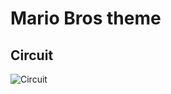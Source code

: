 # Mario Bros theme

## Circuit

![Circuit](https://github.com/IramML/ArduinoSongs/blob/master/Songs/Circuit/Circuit.png)